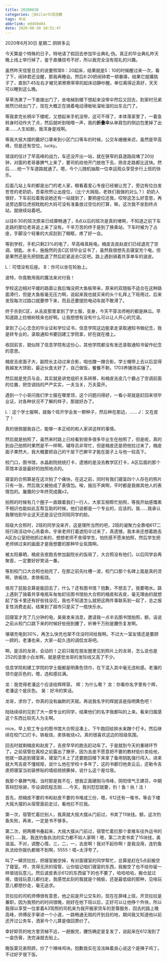 ```yaml
---
title: 20200630
categories: 🍬Akilarの泡泡糖
tags: 毕业
abbrlink: e0450404
date: 2020-06-30 10:51:47
---
```

2020年6月30日 星期二 阴转多云

今天算是个特殊的日子，特地请了假回去参加毕业典礼·伪。真正的毕业典礼昨天晚上线上举行掉了，鉴于直播信号不好，所以我完全没有观礼的兴趣。

虽然昨天信誓旦旦的说要照常6：20起床，结果就是5：10的时候醒过来一次，看了下，闹钟君还没醒，那我再睡会。然后6:20把闹钟君一顿暴揍，结果它就撂挑子了，直到7:45左右才被兄弟窸窸窣窣的起床动静吵醒。单位离得近真好，天天可以睡到这么晚。

草草洗漱了一下直接出门了，坐电梯到楼下想起来没带伞然后又回去，到家时兄弟居然已经出门了，现在大概正在骑着电动滑板呲溜呲溜的出东北门了。

等我拿完长柄伞下楼呢，又想起来手机没带，这可不得了，本体落家里了，一着急转身时动作大了点，然后就听到啪嗒一声，我的**折叠伞**从单肩包的侧边包里掉了出来……人生如剧，我浑身是戏啊。

等我大摇大摆的戴好口罩来到小区门口等车的时候，公交车姗姗来迟，虽然是早高峰，但是还有空位，lucky。

错误的估计了早高峰的战力，车还没开出一站，就在狭窄的县道路段堵了20分钟，对面的老哥暴脾气上来了，要司机给他开门放他下去，扬言走路都比这快。然后……他一下车道路就通了。嗯，今个儿随机抽取一位幸运观众享受步行上班的快乐。

后面几站上车的都是出门的老人家，眼看着爱心专座已经被让完了，旁边有位白发苍苍的老奶奶，吾辈欣然让出座位，（比个大拇指，老铁们我做的对么？）奶奶人很好，下车前拉着我说她还有一站就到了，要把座位还我，哎呀这怎么好意思，再说旁边那位虎视眈眈的大妈可没有准备放过空位的打算，嘛，这次我不坐到终点站，就继续站着吧。

以往6:30的班次原来已经算畅通了，8点以后的班次是真的堵啊，不知道之前下车走路的那位老哥追上来了没有。千辛万苦的终于是到了换乘站，下车时被为了占座，手脚没个轻重的大叔刮到了眼眶，疼了好一会。

等到学校，手机只剩23%的电了，早高峰真耗电。楠皮吉皮赵皮们已经退完了空调、钥匙、水卡，施施然的去C区领毕业证书了，虽然我很想先去寝室充个电，但是果然还是先把钥匙退了然后赶紧追去C区吧。路上遇到骑着共享单车的波皮。

L：可惜没有后座。
B：你可以坐在轮胎上。

波特，你竟敢用我的魔法来对付我！

学校这边相对平缓的路面让我后悔没把大鱼板带来，原来的双翘板不适合在这种路面滑行，但是大鱼板毫无压力啊，说起来我也就买来的头个礼拜上下班用过，后来发现每次过路口就要停下来，而且还要提防电动车就不敢滑了。

终于杀到C区，从吉皮那里拿到了学士服，变身，今天不穿法师袍的都是麻瓜。早知道路上捡根树枝来也好啊。让我想想有没有什么可以让人开心的咒语。

拿到了心心念念的毕业证和学位证书，信息学院这边能拿走录取通知书做纪念，我是转专业的，录取通知书要回建工学院拿，好在就在楼上。

收回前言，貌似除了信息学院有这份心，其他学院都没有发还录取通知书留作纪念的意思。

楠皮吉皮面子大，副院长主动过来合影，咱也蹭一蹭合影。学士帽带上去以后显得我越发大饼脸，最近伙食太好了，自己做饭，餐餐不剩，1703养猪场实锤了。

然后就是党员与会，其实就是讲党组织关系转移，和楠皮吉皮几个霸占了空调前面的位置，把空调挡的严严实实，一夫当关，万夫莫开。

遇到一个小哥问我们学士服在哪里领，这个问题问得好，一看小哥就是赶回来领毕业证，对各种状况不了解的样子，那就好办了。

L：这个学士服啊，就每个班开学会发一颗种子，然后种在那边，……
J：又在皮了！

真的很佩服我自己，能够一本正经的和人家讲这样的事情。

然后就是拍照了，虽然来时路上已经看到很多很多毕业生在拍照了，但是呢，真的到自己拍照时果然是不一样啊，辅导员非常忙，但是楠皮还是把他拉过来了，楠皮面子果然大，我大概要把自己的千层下巴擀平才能在面子上与他一较高下。

校门口，图书馆，水晶剧院统统打卡，遗憾的是没去教学区打卡，A区后面的那个茶馆本该是最好的拍照地点的。

寝室的合照算是在这次拍了个痛快，在这之前，同时有我们寝室四个人存在的照片只有一张，然后我又被拍成了表情包。唉，报应不爽啊，平时都是我做其他人的表情包的。屠魔的少年终究成魔x2。

拍照的时候有几个圈子一直跟着我们一行人，大家互相帮忙拍照，等我开始感慨素不相识也能如此互帮互助的时候，他们说都是一个专业的，应该的。我……我承认我哪怕到毕业这天还是没记住同班同学的脸。

班级大合照时，2班的同学没来齐，这是理所当然的吧，2班的凝聚力全靠咱617二班行政活动中心吊着命。宇来老师打着遮阳伞过来了，真遗憾，我本来还想着跑去A区办公室把他抓过来的，想想老师不舍得学生，怕伤感不愿来拍照，然后学生把老师绑过来的画面才是我想要的那种毕业氛围啊。

被太阳暴晒，楠皮吉皮跑去参加副院长的饭局了，大合照没有他们，以后同学会再聚首，一定要好好笑话一番。

等到校门口大合照也拍完了，在那之前先吐槽一波，校门口那个名碑上面是真的烫啊，铁板烧，卖铁板烧。

烙完了屁股总算是能回去了，什么？还有图书馆？抱歉，不想去了。我要喝水。路上遇到了骑着共享电瓶车匆匆赶往图书馆拍大合照的楠皮和吉皮，毫无理由的就想起了饭卡里还有好些钱没花，我也不知道怎么就把这两件事联系到一起了，总之报复性消费走起，结果到了超市只是买了一瓶快乐水。

回寝室才充了几分钟的电，昊昊发来消息，邀请我一点半去图书馆拍照，额，话说之前从校门口跳下来的时候好些扭到腰了，祈祷千万别是腰伤复发啊。

堪堪充电到30%，再怎么快充也架不住没时间给我啊。不过大一室友情还是要顾一顾的，老潘也来，大家一起久违的调侃龙哥吧。

啊，是活的龙哥，会动的！之前只能在朋友圈里见到照片上的龙哥，怎么说也是252的浪里小白龙啊，就是感觉龙哥的发际线又高了不少。

信息学院和建工学院的学士服都是明黄色领巾，在下混入其中毫无违和感。老潘的领巾是灰色的，嗯，违和感拉满。

龙：我觉得老潘这个应该给辉辉穿。
辉：为什么嘞？
龙：你看你名字里有个辉，老潘这个是灰色。
昊：好冷的笑话。

龙哥，求你了，你真的没有幽默的天赋。再说我名字的辉就该是指明黄色吧！

陆陆续续的见到了大一原专业的同学，结果他们的名字我都叫的上来。看来归属感这个东西比较先入为主啊。

nice，早上软工专业的图书馆大合照没凑上，下午跑回给排水来蹭个打卡。然后继续在校门口打卡。铁板烧，卖铁板烧x2。真的很喜欢这边的班级氛围。

回去时就剩楠皮和赵皮了，吉皮早早的跑去赶动车了。于是就到今天的重磅环节了。之前宿管在离校之前露出了獠牙，因为吉皮不愿意把不要的教材低价卖给他，他就一路追到寝室来，寝室门关上了还要跑回楼下来拿了备用钥匙强行闯入，进来就大骂吉皮不懂规矩，说什么他在学校十多年了，这的书都归他卖云云，还勒令吉皮把寝室当初装修贴的墙纸统统撕掉，说什么这个是垃圾。

我那个暴脾气哦，当时那是我不在，想我正面硬刚马伟峰，阴阳怪气王建芬，中期答辩怼徐昶，毕设调侃程志刚……今天，我刘怼怼就要，钓！鱼！执！法！

首先，把楠皮不要的书和赵皮不要的书堆成三份，嗯，612还有一堆书，等会下楼大摇大摆的从宿管面前走过，看他拦不拦我。

第一次，宿管忙着拦别人，我真就大摇大摆从门前过，书卖了11块钱。额，这次钓鱼失败，再来，一定是书不够多。

第二次，把两摞书叠起来，大摇大摆从门前过，宿管忙着拦那个拿推车往外运书的哥们……我，我连钓鱼执法的实力都不如人家啊！嗯，第二次卖书卖了15块钱，美滋滋。不对，调整心情，三，二，一，吉皮啊！我对不起你啊！是我没用，连钓鱼执法给你报仇都做不到啊，5555！噫~太浮夸了。

叫了一辆货拉拉，把寝室搬空掉，有对面寝室的同学帮忙，总算是赶在5点前搬空了寝室。哼，贪得无厌的宿管，让你惦记咱们寝室的东西，我搬空了也不给你留一样值钱玩意儿。然后波皮表示612的东西留下的也不要了，哈哈哈哈，搬仓鼠过境，值钱玩意儿都扫走，我感觉此刻的我就是个贼偷，还是最低级的那种，见啥玩意儿都想抄走，毫无追求。

货拉拉的司机师傅很有意思，他之前是开公交车的，现在在屏峰上班，开货拉拉是兼职，因为我预约的时间很晚，刚好在他下班以后，正好可以让他挣个外快，所以我得以享受一位拿着A3驾照的司机来为我开搬家货车的至尊服务，回去的路上晚高峰，师傅反手窜进一个小道，一路畅通无阻的开到目的地，期间我又知道他以前还开过公务车，洒家今个儿算是值回票价了。

幸好卸货的地方里货梯不远，一趟搬完，腰伤确定是复发了，说起来在612淘到了一盒伤膏，洗完澡就去贴上。

晚饭蒙兄弟照顾，炒了个辣味鸡块。抱歉我实在没法昧着良心说这个是辣子鸡丁。不过好歹很下饭。
